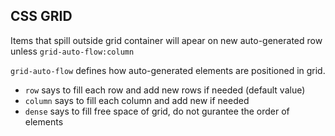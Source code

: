 ## CSS GRID

Items that spill outside grid container will apear on new auto-generated row unless `grid-auto-flow:column` 

`grid-auto-flow` defines how auto-generated elements are positioned in grid.
* `row` says to fill each row and add new rows if needed (default value)
* `column` says to fill each column and add new if needed 
* `dense` says to fill free space of grid, do not gurantee the order of elements